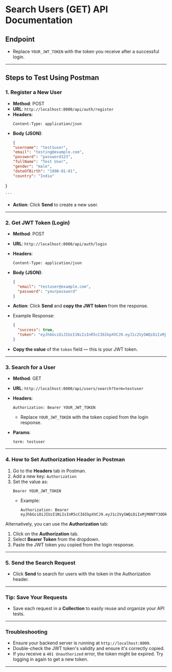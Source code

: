# Search Users (GET) API Documentation

## Endpoint  

- Replace `YOUR_JWT_TOKEN` with the token you receive after a successful login.

---

## Steps to Test Using Postman

### 1. Register a New User  
- **Method**: POST  
- **URL**: `http://localhost:8000/api/auth/register`  
- **Headers**:  
    ```
    Content-Type: application/json
    ```
- **Body (JSON)**:
    ```json
   {
    "username": "test1user",
    "email": "testing@example.com",
    "password": "password123",
    "fullName": "Test User",
    "gender": "male",
    "dateOfBirth": "1990-01-01",
    "country": "India"
}

    ```
- **Action**: Click **Send** to create a new user.

---

### 2. Get JWT Token (Login)  
- **Method**: POST  
- **URL**: `http://localhost:8000/api/auth/login`  
- **Headers**:  
    ```
    Content-Type: application/json
    ```
- **Body (JSON)**:
    ```json
    {
      "email": "testuser@example.com",
      "password": "yourpassword"
    }
    ```
- **Action**: Click **Send** and **copy the JWT token** from the response.

- Example Response:
    ```json
    {
      "success": true,
      "token": "eyJhbGciOiJIUzI1NiIsInR5cCI6IkpXVCJ9.eyJ1c2VySWQiOiIxMjM0NTY3ODkwIiwiaWF0IjoxNjM1NzI3MzQ4fQ.ZwSmGCg5O5Y4Op1vqfU9Nf4tG_g72L0I0jFvFGJ2y1A"
    }
    ```
- **Copy the value** of the `token` field — this is your JWT token.

---

### 3. Search for a User  
- **Method**: GET  
- **URL**: `http://localhost:8000/api/users/search?term=testuser`  
- **Headers**:  
    ```
    Authorization: Bearer YOUR_JWT_TOKEN
    ```
    - Replace `YOUR_JWT_TOKEN` with the token copied from the login response.

- **Params**:  
    ```
    term: testuser
    ```

---

### 4. How to Set Authorization Header in Postman  
1. Go to the **Headers** tab in Postman.  
2. Add a new key: `Authorization`  
3. Set the value as:  
    ```
    Bearer YOUR_JWT_TOKEN
    ```
    - Example:
      ```
      Authorization: Bearer eyJhbGciOiJIUzI1NiIsInR5cCI6IkpXVCJ9.eyJ1c2VySWQiOiIxMjM0NTY3ODkwIiwiaWF0IjoxNjM1NzI3MzQ4fQ.ZwSmGCg5O5Y4Op1vqfU9Nf4tG_g72L0I0jFvFGJ2y1A
      ```

Alternatively, you can use the **Authorization** tab:
1. Click on the **Authorization** tab.
2. Select **Bearer Token** from the dropdown.
3. Paste the JWT token you copied from the login response.

---

### 5. Send the Search Request  
- Click **Send** to search for users with the token in the Authorization header.  

---

### Tip: Save Your Requests  
- Save each request in a **Collection** to easily reuse and organize your API tests.

---

### Troubleshooting  
- Ensure your backend server is running at `http://localhost:8000`.  
- Double-check the JWT token's validity and ensure it's correctly copied.  
- If you receive a `401 Unauthorized` error, the token might be expired. Try logging in again to get a new token.

---

